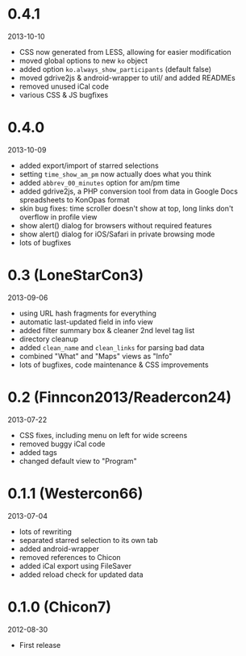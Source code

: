 # 0.4.1

2013-10-10

  * CSS now generated from LESS, allowing for easier modification
  * moved global options to new `ko` object
  * added option `ko.always_show_participants` (default false)
  * moved gdrive2js & android-wrapper to util/ and added READMEs
  * removed unused iCal code
  * various CSS & JS bugfixes

# 0.4.0

2013-10-09

  * added export/import of starred selections
  * setting `time_show_am_pm` now actually does what you think
  * added `abbrev_00_minutes` option for am/pm time
  * added gdrive2js, a PHP conversion tool from data in Google
    Docs spreadsheets to KonOpas format
  * skin bug fixes: time scroller doesn't show at top, long links
    don't overflow in profile view
  * show alert() dialog for browsers without required features
  * show alert() dialog for iOS/Safari in private browsing mode
  * lots of bugfixes

# 0.3 (LoneStarCon3)

2013-09-06

  * using URL hash fragments for everything
  * automatic last-updated field in info view
  * added filter summary box & cleaner 2nd level tag list
  * directory cleanup
  * added `clean_name` and `clean_links` for parsing bad data
  * combined "What" and "Maps" views as "Info"
  * lots of bugfixes, code maintenance & CSS improvements

# 0.2 (Finncon2013/Readercon24)

2013-07-22

  * CSS fixes, including menu on left for wide screens
  * removed buggy iCal code
  * added tags
  * changed default view to "Program"

# 0.1.1 (Westercon66)

2013-07-04

  * lots of rewriting
  * separated starred selection to its own tab
  * added android-wrapper
  * removed references to Chicon
  * added iCal export using FileSaver
  * added reload check for updated data

# 0.1.0 (Chicon7)

2012-08-30

  * First release
